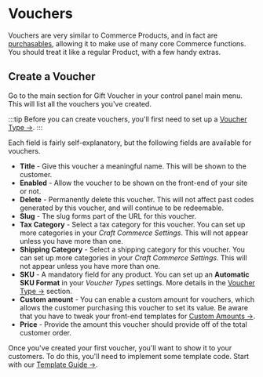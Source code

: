 # Vouchers
Vouchers are very similar to Commerce Products, and in fact are [purchasables](https://docs.craftcms.com/commerce/v2/purchasables.html), allowing it to make use of many core Commerce functions. You should treat it like a regular Product, with a few handy extras.

## Create a Voucher
Go to the main section for Gift Voucher in your control panel main menu. This will list all the vouchers you've created.

:::tip
Before you can create vouchers, you'll first need to set up a [Voucher Type →](docs:feature-tour/voucher-types).
:::

Each field is fairly self-explanatory, but the following fields are available for vouchers.

- **Title** - Give this voucher a meaningful name. This will be shown to the customer.
- **Enabled** - Allow the voucher to be shown on the front-end of your site or not.
- **Delete** - Permanently delete this voucher. This will not affect past codes generated by this voucher, and will continue to be redeemable.
- **Slug** - The slug forms part of the URL for this voucher.
- **Tax Category** - Select a tax category for this voucher. You can set up more categories in your _Craft Commerce Settings_. This will not appear unless you have more than one.
- **Shipping Category** - Select a shipping category for this voucher. You can set up more categories in your _Craft Commerce Settings_. This will not appear unless you have more than one.
- **SKU** - A mandatory field for any product. You can set up an **Automatic SKU Format** in your _Voucher Types_ settings. More details in the [Voucher Type →](docs:feature-tour/voucher-types) section.
- **Custom amount** - You can enable a custom amount for vouchers, which allows the customer purchasing this voucher to set its value. Be aware that you have to tweak your front-end templates for [Custom Amounts →](docs:template-guides/single-voucher).
- **Price** - Provide the amount this voucher should provide off of the total customer order.

Once you've created your first voucher, you'll want to show it to your customers. To do this, you'll need to implement some template code. Start with our [Template Guide →](docs:template-guides/single-voucher).

